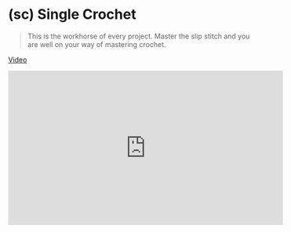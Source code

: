 # (sc) Single Crochet

> This is the workhorse of every project. Master the slip stitch and you are well on your way of mastering crochet.

[Video](https://youtu.be/7FcRdxg0aeY?si=amXJRsFGzhe5JvAi)

<iframe width="560" height="315" src="https://www.youtube.com/embed/7FcRdxg0aeY?si=amXJRsFGzhe5JvAi" title="YouTube video player" frameborder="0" allow="accelerometer; autoplay; clipboard-write; encrypted-media; gyroscope; picture-in-picture; web-share" allowfullscreen></iframe>
